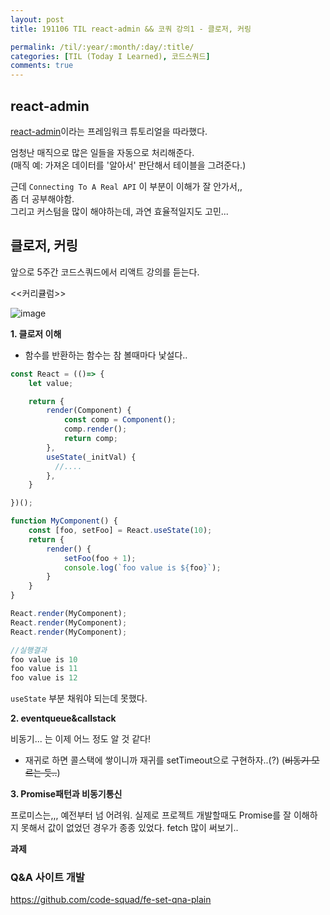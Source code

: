 ```yaml
---
layout: post
title: 191106 TIL react-admin && 코쿼 강의1 - 클로저, 커링 

permalink: /til/:year/:month/:day/:title/
categories: [TIL (Today I Learned), 코드스쿼드]
comments: true
---
```


## react-admin

[react-admin](https://marmelab.com/react-admin/Tutorial.html)이라는 프레임워크 튜토리얼을 따라했다. 

엄청난 매직으로 많은 일들을 자동으로 처리해준다.  
(매직 예: 가져온 데이터를 '알아서' 판단해서 테이블을 그려준다.)

근데 `Connecting To A Real API` 이 부분이 이해가 잘 안가서,,  
좀 더 공부해야함.  
그리고 커스텀을 많이 해야하는데, 과연 효율적일지도 고민...


## 클로저, 커링 

앞으로 5주간 코드스쿼드에서 리액트 강의를 듣는다.  

<<커리큘럼>>  

![image](https://user-images.githubusercontent.com/40848630/68349571-ed5c3800-0140-11ea-863e-f8860b896dfc.png)
                            

**1. 클로저 이해**
   - 함수를 반환하는 함수는 참 볼때마다 낯설다.. 

```js
const React = (()=> {
    let value;

    return {
        render(Component) {
            const comp = Component();
            comp.render();
            return comp;
        },
        useState(_initVal) {
          //....
        },
    }

})();

function MyComponent() {
    const [foo, setFoo] = React.useState(10);
    return {
        render() {
            setFoo(foo + 1);
            console.log(`foo value is ${foo}`);
        }
    }
}

React.render(MyComponent);
React.render(MyComponent);
React.render(MyComponent);

//실행결과 
foo value is 10
foo value is 11
foo value is 12
```

`useState` 부분 채워야 되는데 못했다. 

**2. eventqueue&callstack**

비동기... 는 이제 어느 정도 알 것 같다! 

- 재귀로 하면 콜스택에 쌓이니까 재귀를 setTimeout으로 구현하자..(?) (~~비동기 모르는 듯..~~)

**3. Promise패턴과 비동기통신**

프로미스는,,, 예전부터 넘 어려워.
실제로 프로젝트 개발할때도 Promise를 잘 이해하지 못해서 값이 없었던 경우가 종종 있었다. 
fetch 많이 써보기.. 

**과제** 

### Q&A 사이트 개발
https://github.com/code-squad/fe-set-qna-plain

